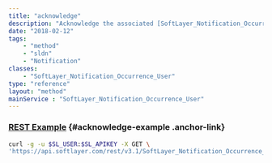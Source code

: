 ```yaml
---
title: "acknowledge"
description: "Acknowledge the associated [SoftLayer_Notification_Occurrence_Event](/reference/datatypes/SoftLayer_Notification_Occurrence_Event) for this impacted user. "
date: "2018-02-12"
tags:
    - "method"
    - "sldn"
    - "Notification"
classes:
    - "SoftLayer_Notification_Occurrence_User"
type: "reference"
layout: "method"
mainService : "SoftLayer_Notification_Occurrence_User"
---
```


### [REST Example](#acknowledge-example) <a href="/article/rest/"><i class="fas fa-question"></i></a> {#acknowledge-example .anchor-link} 
```bash
curl -g -u $SL_USER:$SL_APIKEY -X GET \
'https://api.softlayer.com/rest/v3.1/SoftLayer_Notification_Occurrence_User/{SoftLayer_Notification_Occurrence_UserID}/acknowledge'
```
